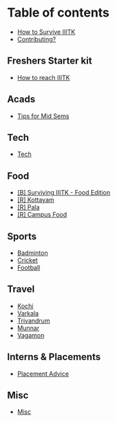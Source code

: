 # Table of contents

* [How to Survive IIITK](README.md)
* [Contributing?](how-to-contribute.md)

## Freshers Starter kit

* [How to reach IIITK](<fresher starter kit/README.md>)

## Acads

* [Tips for Mid Sems](acads/tips-for-mid-sems.md)

## Tech

* [Tech](tech/README.md)

## Food

* [\[B\] Surviving IIITK - Food Edition](food/food.md)
* [\[R\] Kottayam](food/kottayam.md)
* [\[R\] Pala](food/pala.md)
* [\[R\] Campus Food](food/campus-food.md)

## Sports

* [Badminton](sports/badminton.md)
* [Cricket](sports/cricket.md)
* [Football](sports/football.md)

## Travel

* [Kochi](travel/kochi.md)
* [Varkala](travel/varkala.md)
* [Trivandrum](travel/trivandrum.md)
* [Munnar](travel/munnar.md)
* [Vagamon](travel/vagamon.md)

## Interns & Placements
* [Placement Advice](intern&placements/placement-advice.md)

## Misc

* [Misc](misc/README.md)
